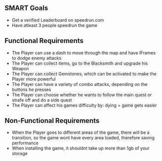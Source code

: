 ## SMART Goals
* Get a verified Leaderboard on speedrun.com
* Have atleast 3 people speedrun the game

## Functional Requirements
* The Player can use a dash to move through the map and have IFrames to dodge enemy attacks
* The Player can collect items, go to the Blacksmith and upgrade his Weapon
* The Player can collect Gemstones, which can be activated to make the Player more powerful
* The Player can have a variety of combo attacks, depending on the buttons he presses
* The Player can choose whether he wants to follow the main quest or strafe off and do a side quest
* The Player can affect his games difficulty by: dying = game gets easier

## Non-Functional Requirements
* When the Player goes to different areas of the game, there will be a transition, so the game wont have every area loaded, therefore saving performance
* When installing the game, it shouldnt take up more than 1gb of your storage